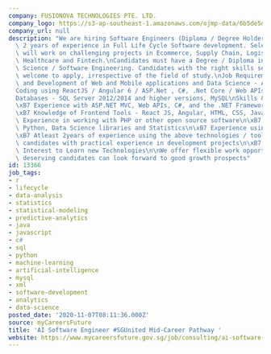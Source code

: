 ```yaml
---
company: FUSIONOVA TECHNOLOGIES PTE. LTD.
company_logo: https://s3-ap-southeast-1.amazonaws.com/ojmp-data/6b5de5d71e238643ba004afe55aeb6a9/fusionova-technologies.png
company_url: null
description: "We are hiring Software Engineers (Diploma / Degree Holders) with atleast\
  \ 2 years of experience in Full Life Cycle Software development. Selected candidates\
  \ will work on challenging projects in Ecommerce, Supply Chain, Logistics, Retail,\
  \ Healthcare and Fintech.\nCandidates must have a Degree / Diploma in Computers\
  \ Science / Software Engineering. Candidates with the right skills set are also\
  \ welcome to apply, irrespective of the field of study.\nJob Requirements:\nDesign\
  \ and Development of Web and Mobile applications and Data Science - AI / ML- Projects\n\
  Coding using ReactJS / Angular 6 / ASP.Net , C#, .Net Core / Web APIs or PHP, Python\n\
  Databases - SQL Server 2012/2014 and higher versions, MySQL\nSkills & Experience:\n\
  \xB7 Experience with ASP.NET MVC, Web APIs, C#, and the .NET Framework or .NET Core\n\
  \xB7 Knowledge of Frontend Tools - React JS, Angular, HTML, CSS, Javascript\n\xB7\
  \ Experience in working with PHP or other open source software\n\xB7 Knowledge of\
  \ Python, Data Science libraries and Statistics\n\xB7 Experience using Git or Github\n\
  \xB7 Atleast 2years of experience using the above technologies / tools.\n\xB7 Prefer\
  \ candidates with practical experience in development projects\n\xB7 Aptitude and\
  \ Interest to Learn new Technologies\n\nWe offer flexible work opportunities and\
  \ deserving candidates can look forward to good growth prospects"
id: 13366
job_tags:
- r
- lifecycle
- data-analysis
- statistics
- statistical-modeling
- predictive-analytics
- java
- javascript
- c#
- sql
- python
- machine-learning
- artificial-intelligence
- mysql
- xml
- software-development
- analytics
- data-science
posted_date: '2020-11-07T08:11:36.000Z'
source: myCareersFuture
title: 'AI Software Engineer #SGUnited Mid-Career Pathway '
website: https://www.mycareersfuture.gov.sg/job/consulting/ai-software-engineer-sgunited-mid-career-pathway-fusionova-technologies-7118306ce9a234087c0bf7687f49e3e4
---
```

